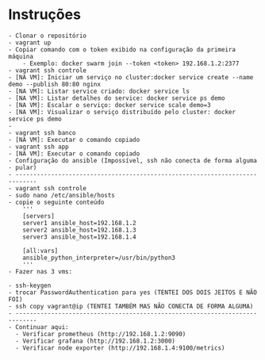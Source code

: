 # Instruções
    - Clonar o repositório
    - vagrant up
    - Copiar comando com o token exibido na configuração da primeira máquina
        - Exemplo: docker swarm join --token <token> 192.168.1.2:2377
    - vagrant ssh controle
    - [NA VM]: Iniciar um serviço no cluster:docker service create --name demo --publish 80:80 nginx
    - [NA VM]: Listar service criado: docker service ls
    - [NA VM]: Listar detalhes do service: docker service ps demo
    - [NA VM]: Escalar o serviço: docker service scale demo=3
    - [NA VM]: Visualizar o serviço distribuído pelo cluster: docker service ps demo
    - 
    - vagrant ssh banco 
    - [NA VM]: Executar o comando copiado 
    - vagrant ssh app
    - [NA VM]: Executar o comando copiado
    - Configuração do ansible (Impossível, ssh não conecta de forma alguma - pular)
    - ----------------------------------------------------------------------------
    - vagrant ssh controle
    - sudo nano /etc/ansible/hosts
    - copie o seguinte conteúdo
        '''
        [servers]
        server1 ansible_host=192.168.1.2
        server2 ansible_host=192.168.1.3
        server3 ansible_host=192.168.1.4

        [all:vars]
        ansible_python_interpreter=/usr/bin/python3
        '''
    - Fazer nas 3 vms:

    - ssh-keygen
    - trocar PasswordAuthentication para yes (TENTEI DOS DOIS JEITOS E NÃO FOI)
    - ssh copy vagrant@ip (TENTEI TAMBÉM MAS NÃO CONECTA DE FORMA ALGUMA)
    - ----------------------------------------------------------------------------
    - Continuar aqui:
      - Verificar prometheus (http://192.168.1.2:9090)
      - Verificar grafana (http://192.168.1.2:3000)
      - Verificar node exporter (http://192.168.1.4:9100/metrics)